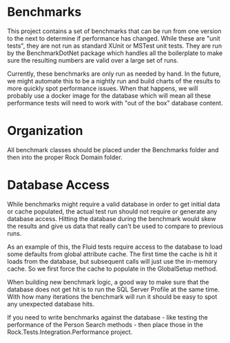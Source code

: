# Benchmarks

This project contains a set of benchmarks that can be run from one version to the next to determine if performance has changed.
While these are "unit tests", they are not run as standard XUnit or MSTest unit tests.
They are run by the BenchmarkDotNet package which handles all the boilerplate to make sure the resulting numbers are valid over a large set of runs.

Currently, these benchmarks are only run as needed by hand.
In the future, we might automate this to be a nightly run and build charts of the results to more quickly spot performance issues.
When that happens, we will probably use a docker image for the database which will mean all these performance tests will need to work with "out of the box" database content.

# Organization

All benchmark classes should be placed under the Benchmarks folder and then into the proper Rock Domain folder.

# Database Access

While benchmarks might require a valid database in order to get initial data or cache populated, the actual test run should not require or generate any database access.
Hitting the database during the benchmark would skew the results and give us data that really can't be used to compare to previous runs.

As an example of this, the Fluid tests require access to the database to load some defaults from global attribute cache.
The first time the cache is hit it loads from the database, but subsequent calls will just use the in-memory cache.
So we first force the cache to populate in the GlobalSetup method.

When building new benchmark logic, a good way to make sure that the database does not get hit is to run the SQL Server Profile at the same time.
With how many iterations the benchmark will run it should be easy to spot any unexpected database hits.

If you need to write benchmarks against the database - like testing the performance of the Person Search methods - then place those in the Rock.Tests.Integration.Performance project.
